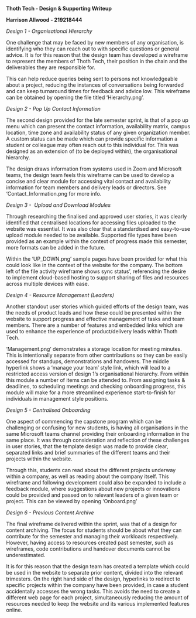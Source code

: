 ﻿**Thoth Tech - Design & Supporting Writeup**

**Harrison Allwood - 219218444**

*Design 1 - Organisational Hierarchy*

One challenge that may be faced by new members of any organisation, is identifying who they can reach out to with specific questions or general advice. It is for this reason that the design team has developed a wireframe to represent the members of Thoth Tech, their position in the chain and the deliverables they are responsible for. 

This can help reduce queries being sent to persons not knowledgeable about a project, reducing the instances of conversations being forwarded and can keep turnaround times for feedback and advice low. This wireframe can be obtained by opening the file titled ‘Hierarchy.png’.














*Design 2 - Pop Up Contact Information*

The second design provided for the late semester sprint, is that of a pop up menu which can present the contact information, availability matrix, campus location, time zone and availability status of any given organization member. A custom status can be made which can provide specific information a student or colleague may often reach out to this individual for. This was designed as an extension of (to be deployed within), the organisational hierarchy.

The design draws information from systems used in Zoom and Microsoft teams, the design team feels this wireframe can be used to develop a concise and clear module for accessing vital contact and availability information for team members and delivery leads or directors. See ‘Contact\_Information.png for more info.

















*Design 3 -  Upload and Download Modules*

Through researching the finalised and approved user stories, it was clearly identified that centralised locations for accessing files uploaded to the website was essential. It was also clear that a standardised and easy-to-use upload module needed to be available. Supported file types have been provided as an example within the context of progress made this semester, more formats can be added in the future.

Within the ‘UP\_DOWN.png’ sample pages have been provided for what this could look like in the context of the website for the company. The bottom left of the file activity wireframe shows sync status’, referencing the desire to implement cloud-based hosting to support sharing of files and resources across multiple devices with ease.
















*Design 4 - Resource Management (Leaders)*

Another standout user stories which guided efforts of the design team, was the needs of product leads and how these could be presented within the website to support progress and effective management of tasks and team members. There are a number of features and embedded links which are used to enhance the experience of product/delivery leads within Thoth Tech.

‘Management.png’ demonstrates a storage location for meeting minutes. This is intentionally separate from other contributions so they can be easily accessed for standups, demonstrations and handovers. The middle hyperlink shows a ‘manage your team’ style link, which will lead to a restricted access version of design 1’s organisational hierarchy. From within this module a number of items can be attended to. From assigning tasks & deadlines, to scheduling meetings and checking onboarding progress, this module will make for a more streamlined experience start-to-finish for individuals in management style positions. 













*Design 5 - Centralised Onboarding*

One aspect of commencing the capstone program which can be challenging or confusing for new students, is having all organisations in the same Microsoft teams channel providing their onboarding information in the same place. It was through consideration and reflection of these challenges in user stories, that the template design was made to provide clear, separated links and brief summaries of the different teams and their projects within the website.

Through this, students can read about the different projects underway within a company, as well as reading about the company itself. This wireframe and following development could also be expanded to include a feedback module, where suggestions about new projects or innovations could be provided and passed on to relevant leaders of a given team or project. This can be viewed by opening ‘Onboard.png’
















*Design 6 - Previous Content Archive*

The final wireframe delivered within the sprint, was that of a design for content archiving. The focus for students should be about what they can contribute for the semester and managing their workloads respectively. However, having access to resources created past semester, such as wireframes, code contributions and handover documents cannot be underestimated.

It is for this reason that the design team has created a template which could be used in the website to separate prior content, divided into the relevant trimesters. On the right hand side of the design, hyperlinks to redirect to specific projects within the company have been provided, in case a student accidentally accesses the wrong tasks. This avoids the need to create a different web page for each project, simultaneously reducing the amount of resources needed to keep the website and its various implemented features online.

